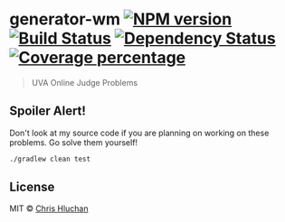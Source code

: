 # generator-wm [![NPM version][npm-image]][npm-url] [![Build Status][travis-image]][travis-url] [![Dependency Status][daviddm-image]][daviddm-url] [![Coverage percentage][coveralls-image]][coveralls-url]
> UVA Online Judge Problems

## Spoiler Alert!
Don't look at my source code if you are planning on working on these problems. Go solve them yourself!

```bash
./gradlew clean test
```

## License

MIT © [Chris Hluchan]()

[npm-image]: https://badge.fury.io/js/generator-wm.svg
[npm-url]: https://npmjs.org/package/generator-wm
[travis-image]: https://travis-ci.org/chluchan/generator-wm.svg?branch=master
[travis-url]: https://travis-ci.org/chluchan/generator-wm
[daviddm-image]: https://david-dm.org/chluchan/generator-wm.svg?theme=shields.io
[daviddm-url]: https://david-dm.org/chluchan/generator-wm
[coveralls-image]: https://coveralls.io/repos/chluchan/generator-wm/badge.svg
[coveralls-url]: https://coveralls.io/r/chluchan/generator-wm
